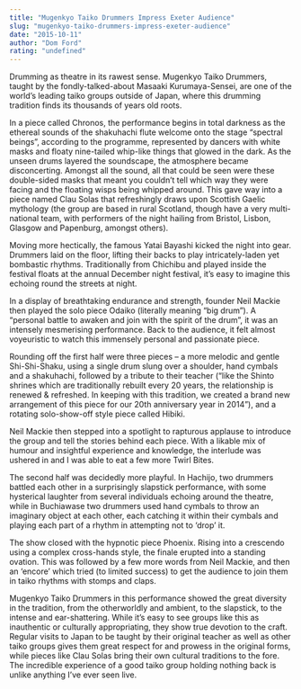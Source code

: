 ```yaml
---
title: "Mugenkyo Taiko Drummers Impress Exeter Audience"
slug: "mugenkyo-taiko-drummers-impress-exeter-audience"
date: "2015-10-11"
author: "Dom Ford"
rating: "undefined"
---
```


Drumming as theatre in its rawest sense. Mugenkyo Taiko Drummers, taught by the fondly-talked-about Masaaki Kurumaya-Sensei, are one of the world’s leading taiko groups outside of Japan, where this drumming tradition finds its thousands of years old roots.

In a piece called Chronos, the performance begins in total darkness as the ethereal sounds of the shakuhachi flute welcome onto the stage “spectral beings”, according to the programme, represented by dancers with white masks and floaty nine-tailed whip-like things that glowed in the dark. As the unseen drums layered the soundscape, the atmosphere became disconcerting. Amongst all the sound, all that could be seen were these double-sided masks that meant you couldn’t tell which way they were facing and the floating wisps being whipped around. This gave way into a piece named Clau Solas that refreshingly draws upon Scottish Gaelic mythology (the group are based in rural Scotland, though have a very multi-national team, with performers of the night hailing from Bristol, Lisbon, Glasgow and Papenburg, amongst others).

Moving more hectically, the famous Yatai Bayashi kicked the night into gear. Drummers laid on the floor, lifting their backs to play intricately-laden yet bombastic rhythms. Traditionally from Chichibu and played inside the festival floats at the annual December night festival, it’s easy to imagine this echoing round the streets at night.

In a display of breathtaking endurance and strength, founder Neil Mackie then played the solo piece Odaiko (literally meaning “big drum”). A “personal battle to awaken and join with the spirit of the drum”, it was an intensely mesmerising performance. Back to the audience, it felt almost voyeuristic to watch this immensely personal and passionate piece.

Rounding off the first half were three pieces – a more melodic and gentle Shi-Shi-Shaku, using a single drum slung over a shoulder, hand cymbals and a shakuhachi, followed by a tribute to their teacher (“like the Shinto shrines which are traditionally rebuilt every 20 years, the relationship is renewed & refreshed. In keeping with this tradition, we created a brand new arrangement of this piece for our 20th anniversary year in 2014”), and a rotating solo-show-off style piece called Hibiki.

Neil Mackie then stepped into a spotlight to rapturous applause to introduce the group and tell the stories behind each piece. With a likable mix of humour and insightful experience and knowledge, the interlude was ushered in and I was able to eat a few more Twirl Bites.

The second half was decidedly more playful. In Hachijo, two drummers battled each other in a surprisingly slapstick performance, with some hysterical laughter from several individuals echoing around the theatre, while in Buchiawase two drummers used hand cymbals to throw an imaginary object at each other, each catching it within their cymbals and playing each part of a rhythm in attempting not to ‘drop’ it.

The show closed with the hypnotic piece Phoenix. Rising into a crescendo using a complex cross-hands style, the finale erupted into a standing ovation. This was followed by a few more words from Neil Mackie, and then an ‘encore’ which tried (to limited success) to get the audience to join them in taiko rhythms with stomps and claps.

Mugenkyo Taiko Drummers in this performance showed the great diversity in the tradition, from the otherworldly and ambient, to the slapstick, to the intense and ear-shattering. While it’s easy to see groups like this as inauthentic or culturally appropriating, they show true devotion to the craft. Regular visits to Japan to be taught by their original teacher as well as other taiko groups gives them great respect for and prowess in the original forms, while pieces like Clau Solas bring their own cultural traditions to the fore. The incredible experience of a good taiko group holding nothing back is unlike anything I’ve ever seen live.
